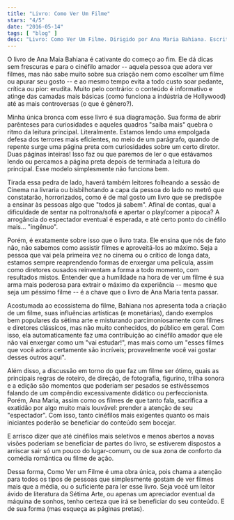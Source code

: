 ```yaml
---
title: "Livro: Como Ver Um Filme"
stars: "4/5"
date: "2016-05-14"
tags: [ "blog" ]
desc: "Livro: Como Ver Um Filme. Dirigido por Ana Maria Bahiana. Escrito por Ana Maria Bahiana."
---
```

O livro de Ana Maia Bahiana é cativante do começo ao fim. Ele dá dicas sem frescuras e para o cinéfilo amador -- aquela pessoa que adora ver filmes, mas não sabe muito sobre sua criação nem como escolher um filme ou apurar seu gosto -- e ao mesmo tempo evita a todo custo soar pedante, crítica ou pior: erudita. Muito pelo contrário: o conteúdo é informativo e atinge das camadas mais básicas (como funciona a indústria de Hollywood) até as mais controversas (o que é gênero?).

Minha única bronca com esse livro é sua diagramação. Sua forma de abrir parênteses para curiosidades e aqueles quadros "saiba mais" quebra o ritmo da leitura principal. Literalmente. Estamos lendo uma empolgada defesa dos terrores mais eficientes, no meio de um parágrafo, quando de repente surge uma página preta com curiosidades sobre um certo diretor. Duas páginas inteiras! Isso faz ou que paremos de ler o que estávamos lendo ou percamos a página preta depois de terminada a leitura do principal. Esse modelo simplesmente não funciona bem.

Tirada essa pedra de lado, haverá também leitores folheando a sessão de Cinema na livraria ou bisbilhotando a capa da pessoa do lado no metrô que constatarão, horrorizados, como é de mal gosto um livro que se predispõe a ensinar às pessoas algo que "todos já sabem". Afinal de contas, qual a dificuldade de sentar na poltrona/sofá e apertar o play/comer a pipoca? A arrogância do espectador eventual é esperada, e até certo ponto do cinéfilo mais... "ingênuo".

Porém, é exatamente sobre isso que o livro trata. Ele ensina que nós de fato não, não sabemos como assistir filmes e aproveitá-los ao máximo. Seja a pessoa que vai pela primeira vez no cinema ou o crítico de longa data, estamos sempre reaprendendo formas de enxergar uma película, assim como diretores ousados reinventam a forma a todo momento, com resultados mistos. Entender que a humildade na hora de ver um filme é sua arma mais poderosa para extrair o máximo da experiência -- mesmo que seja um péssimo filme -- é a chave que o livro de Ana Maria tenta passar.

Acostumada ao ecossistema do filme, Bahiana nos apresenta toda a criação de um filme, suas influências artísticas (e monetárias), dando exemplos bem populares da sétima arte e misturando parcimoniosamente com filmes e diretores clássicos, mas não muito conhecidos, do público em geral. Com isso, ela automaticamente faz uma contribuição ao cinéfilo amador que ele não vai enxergar como um "vai estudar!", mas mais como um "esses filmes que você adora certamente são incríveis; provavelmente você vai gostar desses outros aqui".

Além disso, a discussão em torno do que faz um filme ser ótimo, quais as principais regras de roteiro, de direção, de fotografia, figurino, trilha sonora e a edição são momentos que poderiam ser pesados se estivéssemos falando de um compêndio excessivamente didático ou perfeccionista. Porém, Ana Maria, assim como os filmes de que tanto fala, sacrifica a exatidão por algo muito mais louvável: prender a atenção de seu "espectador". Com isso, tanto cinéfilos mais exigentes quanto os mais iniciantes poderão se beneficiar do conteúdo sem bocejar.

E arrisco dizer que até cinéfilos mais seletivos e menos abertos a novas visões poderiam se beneficiar de partes do livro, se estiverem dispostos a arriscar sair só um pouco do lugar-comum, ou de sua zona de conforto da comédia romântica ou filme de ação.

Dessa forma, Como Ver um Filme é uma obra única, pois chama a atenção para todos os tipos de pessoas que simplesmente gostam de ver filmes mais que a média, ou o suficiente para ler esse livro. Seja você um leitor ávido de literatura da Sétima Arte, ou apenas um apreciador eventual da máquina de sonhos, tenho certeza que irá se beneficiar do seu conteúdo. E de sua forma (mas esqueça as páginas pretas).

